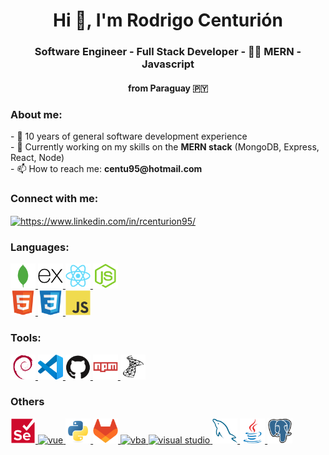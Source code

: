 <div>
  <h1 align="center">Hi 👋, I'm Rodrigo Centurión</h1>

  <h3 align="center">Software Engineer - Full Stack Developer - ✍🏻 MERN - Javascript</h3>
  <h4 align="center">from Paraguay 🇵🇾</h4>

  <h3 align="left">About me:</h3>
  - 💼 10 years of general software development experience <br>
  - 🔭 Currently working on my skills on the <b>MERN stack</b> (MongoDB, Express, React, Node) <br>
  - 📫 How to reach me: <b>centu95@hotmail.com</b><br>

  <h3 align="left">Connect with me:</h3>
  <p align="left">
    <a href="https://www.linkedin.com/in/rcenturion95/" target="blank">
      <img align="center"
        src="https://raw.githubusercontent.com/rahuldkjain/github-profile-readme-generator/master/src/images/icons/Social/linked-in-alt.svg"
        alt="https://www.linkedin.com/in/rcenturion95/" height="30" width="40" /></a>
  </p>

  <h3 align="left">Languages:</h3>
  <p align="left">
    <a href="https://www.mongodb.com/" target="_blank" rel="noreferrer">
      <img src="https://github.com/devicons/devicon/blob/master/icons/mongodb/mongodb-plain.svg" alt="mongo-db" width="40" height="40" />
    </a>
    <a href="https://expressjs.com/es/" target="_blank" rel="noreferrer">
      <img src="https://github.com/devicons/devicon/blob/master/icons/express/express-original.svg" alt="express" width="40" height="40" />
    </a>
    <a href="https://reactjs.org/" target="_blank" rel="noreferrer">
      <img src="https://raw.githubusercontent.com/devicons/devicon/master/icons/react/react-original.svg"
        alt="react" width="40" height="40" />
    </a>
    <a href="https://nodejs.org/" target="_blank" rel="noreferrer">
      <img src="https://github.com/devicons/devicon/blob/master/icons/nodejs/nodejs-original.svg" alt="node" width="40" height="40" />
    </a>
    <br>
    <a href="https://www.w3.org/html/" target="_blank" rel="noreferrer">
      <img src="https://raw.githubusercontent.com/devicons/devicon/master/icons/html5/html5-original.svg"
        alt="html5" width="40" height="40" />
    </a>
    <a href="https://www.w3schools.com/css/" target="_blank" rel="noreferrer">
      <img src="https://raw.githubusercontent.com/devicons/devicon/master/icons/css3/css3-original.svg"
        alt="css3" width="40" height="40" />
    </a>
    <a href="https://developer.mozilla.org/en-US/docs/Web/JavaScript" target="_blank" rel="noreferrer">
      <img src="https://raw.githubusercontent.com/devicons/devicon/master/icons/javascript/javascript-original.svg"
        alt="javascript" width="40" height="40" />
    </a>
  </p>
    
  <h3 align="left">Tools:</h3>
  <p align="left">
    <a href="https://www.debian.org/" target="_blank" rel="noreferrer">
      <img src="https://github.com/devicons/devicon/blob/master/icons/debian/debian-original.svg" alt="debian-10" width="40"
        height="40" />
    </a>  
    <a href="https://code.visualstudio.com/" target="_blank" rel="noreferrer">
      <img src="https://github.com/devicons/devicon/blob/master/icons/vscode/vscode-original.svg" alt="vscode" width="40"
        height="40" />
    </a>    
    <a href="https://github.com/" target="_blank" rel="noreferrer">
      <img src="https://github.com/devicons/devicon/blob/master/icons/github/github-original.svg" alt="github" width="40" height="40" />
    </a>
    <a href="https://www.npmjs.com/" target="_blank" rel="noreferrer">
      <img src="https://github.com/devicons/devicon/blob/master/icons/npm/npm-original-wordmark.svg" alt="npm" width="40" height="40" />
    </a>
    <a href="https://www.microsoft.com/es-es/sql-server/sql-server-downloads" target="_blank" rel="noreferrer">
      <img src="https://github.com/devicons/devicon/blob/master/icons/microsoftsqlserver/microsoftsqlserver-plain.svg" alt="mssql" width="40" height="40" />
    </a>
  </p>

  <h3 align="left">Others</h3>
  <p>
    <a href="https://www.selenium.dev/" target="_blank" rel="noreferrer">
      <img src="https://github.com/devicons/devicon/blob/master/icons/selenium/selenium-original.svg" alt="selenium.js" width="40" height="40" />
    </a>
    <a href="https://vuejs.org" target="_blank" rel="noreferrer">
      <img src="https://www.vectorlogo.zone/logos/vuejs/vuejs-icon.svg" alt="vue" width="40" height="40" />
    </a>
    <a href="https://www.python.org/" target="_blank" rel="noreferrer">
      <img src="https://github.com/devicons/devicon/blob/master/icons/python/python-original.svg" alt="python" width="40" height="40" />
    </a>
    <a href="https://gitlab.com/" target="_blank" rel="noreferrer">
      <img src="https://github.com/devicons/devicon/blob/master/icons/gitlab/gitlab-original.svg" alt="gitlab" width="40" height="40" />
    </a>
    <a href="https://docs.microsoft.com/en-us/office/vba/library-reference/concepts/getting-started-with-vba-in-office"
      target="_blank" rel="noreferrer">
      <img src="https://www.vectorlogo.zone/logos/microsoft_vb/microsoft_vb-icon.svg" alt="vba" width="40"
        height="40" />
    </a>
    <a href="https://visualstudio.microsoft.com/" target="_blank" rel="noreferrer">
      <img src="https://cdn-icons-png.flaticon.com/512/5968/5968389.png" alt="visual studio" width="40" height="40" />
    </a>
    <a href="https://www.mysql.com/" target="_blank" rel="noreferrer">
      <img src="https://github.com/devicons/devicon/blob/master/icons/mysql/mysql-original.svg" alt="mysql" width="40" height="40" />
    </a>
    <a href="https://www.java.com/" target="_blank" rel="noreferrer">
      <img src="https://github.com/devicons/devicon/blob/master/icons/java/java-original.svg" alt="java" width="40" height="40" />
    </a>
    <a href="https://www.postgresql.org/" target="_blank" rel="noreferrer">
      <img src="https://github.com/devicons/devicon/blob/master/icons/postgresql/postgresql-original.svg" alt="postgresql" width="40" height="40" />
    </a>
  </p>
</div>

